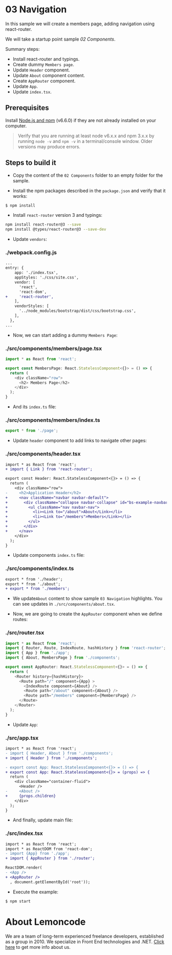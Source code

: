 # 03 Navigation

In this sample we will create a members page, adding navigation using react-router.

We will take a startup point sample _02 Components_.

Summary steps:

- Install react-router and typings.
- Create dummy `Members page`.
- Update `Header` component.
- Update `About` component content.
- Create `AppRouter` component.
- Update `App`.
- Update `index.tsx`.

## Prerequisites

Install [Node.js and npm](https://nodejs.org/en/) (v6.6.0) if they are not already
installed on your computer.

> Verify that you are running at least node v6.x.x and npm 3.x.x by running `node -v` and `npm -v`
in a terminal/console window. Older versions may produce errors.

## Steps to build it

- Copy the content of the `02 Components` folder to an empty folder for the sample.

- Install the npm packages described in the `package.json` and verify that it works:

 ```bash
 $ npm install
 ```

- Install `react-router` version 3 and typings:

```bash
npm install react-router@3 --save
npm install @types/react-router@3 --save-dev
```

- Update `vendors`:

### ./webpack.config.js
```diff
...
entry: {
    app: './index.tsx',
    appStyles: './css/site.css',
    vendor: [
      'react',
      'react-dom',
+     'react-router',
    ],
    vendorStyles: [
      '../node_modules/bootstrap/dist/css/bootstrap.css',
    ],
  },
...
```

- Now, we can start adding a dummy `Members Page`:

### ./src/components/members/page.tsx
```javascript
import * as React from 'react';

export const MembersPage: React.StatelessComponent<{}> = () => {
  return (
    <div className="row">
      <h2> Members Page</h2>
    </div>
  );
}

```

- And its `index.ts` file:

### ./src/components/members/index.ts
```javascript
export * from './page';

```

- Update `header` component to add links to navigate other pages:

### ./src/components/header.tsx
```diff
import * as React from 'react';
+ import { Link } from 'react-router';

export const Header: React.StatelessComponent<{}> = () => {
  return (
    <div className="row">
-     <h2>Application Header</h2>
+     <nav className="navbar navbar-default">
+       <div className="collapse navbar-collapse" id="bs-example-navbar-collapse-1">
+         <ul className="nav navbar-nav">
+           <li><Link to="/about">About</Link></li>
+           <li><Link to="/members">Members</Link></li>
+         </ul>
+       </div>
+     </nav>
    </div>
  );
}

```

- Update components `index.ts` file:

### ./src/components/index.ts
```diff
export * from './header';
export * from './about';
+ export * from './members';

```

- We update`About` content to show sample `03 Navigation` highlights. You can see updates in `./src/components/about.tsx`.

- Now, we are going to create the `AppRouter` component when we define routes:

### ./src/router.tsx
```javascript
import * as React from 'react';
import { Router, Route, IndexRoute, hashHistory } from 'react-router';
import { App } from './app';
import { About, MembersPage } from './components';

export const AppRouter: React.StatelessComponent<{}> = () => {
  return (
    <Router history={hashHistory}>
      <Route path="/" component={App} >
        <IndexRoute component={About} />
        <Route path="/about" component={About} />
        <Route path="/members" component={MembersPage} />
      </Route>
    </Router>
  );
}

```

- Update `App`:

### ./src/app.tsx
```diff
import * as React from 'react';
- import { Header, About } from './components';
+ import { Header } from './components';

- export const App: React.StatelessComponent<{}> = () => {
+ export const App: React.StatelessComponent<{}> = (props) => {
  return (
    <div className="container-fluid">
      <Header />
-     <About />
+     {props.children}
    </div>
  );
}

```

- And finally, update main file:

### ./src/index.tsx
```diff
import * as React from 'react';
import * as ReactDOM from 'react-dom';
- import {App} from './app';
+ import { AppRouter } from './router';

ReactDOM.render(
- <App />
+ <AppRouter />
  , document.getElementById('root'));

```

- Execute the example:

 ```bash
 $ npm start
 ```

# About Lemoncode

We are a team of long-term experienced freelance developers, established as a group in 2010.
We specialize in Front End technologies and .NET. [Click here](http://lemoncode.net/services/en/#en-home) to get more info about us. 
